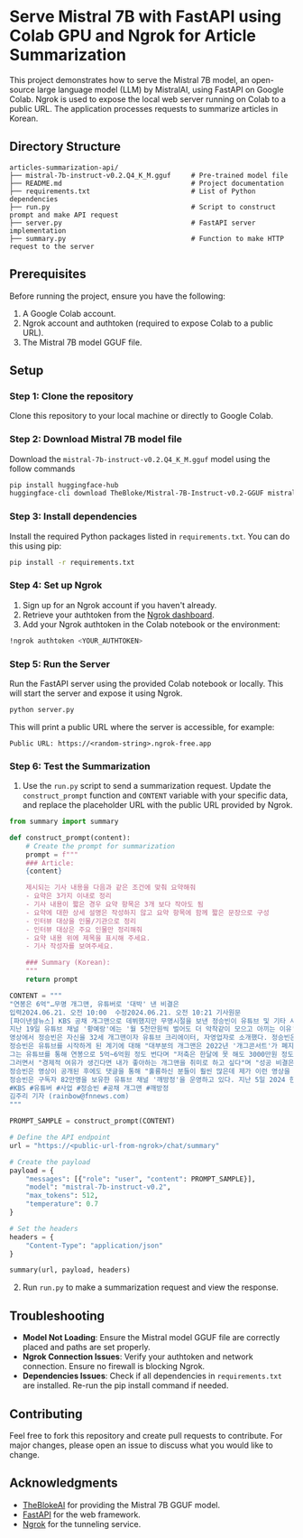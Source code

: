 # Serve Mistral 7B with FastAPI using Colab GPU and Ngrok for Article Summarization

This project demonstrates how to serve the Mistral 7B model, an open-source large language model (LLM) by MistralAI, using FastAPI on Google Colab. Ngrok is used to expose the local web server running on Colab to a public URL. The application processes requests to summarize articles in Korean.

## Directory Structure

```plaintext
articles-summarization-api/
├── mistral-7b-instruct-v0.2.Q4_K_M.gguf     # Pre-trained model file
├── README.md                                # Project documentation
├── requirements.txt                         # List of Python dependencies
├── run.py                                   # Script to construct prompt and make API request
├── server.py                                # FastAPI server implementation
├── summary.py                               # Function to make HTTP request to the server
```

## Prerequisites

Before running the project, ensure you have the following:

1. A Google Colab account.
2. Ngrok account and authtoken (required to expose Colab to a public URL).
3. The Mistral 7B model GGUF file.

## Setup

### Step 1: Clone the repository

Clone this repository to your local machine or directly to Google Colab.

### Step 2: Download Mistral 7B model file

Download the `mistral-7b-instruct-v0.2.Q4_K_M.gguf` model using the follow commands

```bash
pip install huggingface-hub
huggingface-cli download TheBloke/Mistral-7B-Instruct-v0.2-GGUF mistral-7b-instruct-v0.2.Q4_K_M.gguf --local-dir . --local-dir-use-symlinks False
```

### Step 3: Install dependencies

Install the required Python packages listed in `requirements.txt`. You can do this using pip:

```bash
pip install -r requirements.txt
```

### Step 4: Set up Ngrok

1. Sign up for an Ngrok account if you haven't already.
2. Retrieve your authtoken from the [Ngrok dashboard](https://dashboard.ngrok.com/get-started/your-authtoken "Ngrok dashboard").
3. Add your Ngrok authtoken in the Colab notebook or the environment:

```bash
!ngrok authtoken <YOUR_AUTHTOKEN>
```

### Step 5: Run the Server

Run the FastAPI server using the provided Colab notebook or locally. This will start the server and expose it using Ngrok.

```bash
python server.py
```

This will print a public URL where the server is accessible, for example:

```plaintext
Public URL: https://<random-string>.ngrok-free.app
```

### Step 6: Test the Summarization

1. Use the `run.py` script to send a summarization request. Update the `construct_prompt` function and `CONTENT` variable with your specific data, and replace the placeholder URL with the public URL provided by Ngrok.

```python
from summary import summary

def construct_prompt(content):
    # Create the prompt for summarization
    prompt = f"""
    ### Article:
    {content}

    제시되는 기사 내용을 다음과 같은 조건에 맞춰 요약해줘
    - 요약은 3가지 이내로 정리
    - 기사 내용이 짧은 경우 요약 항목은 3개 보다 작아도 됨
    - 요약에 대한 상세 설명은 작성하지 않고 요약 항목에 함께 짧은 문장으로 구성
    - 인터뷰 대상을 인물/기관으로 정리
    - 인터뷰 대상은 주요 인물만 정리해줘
    - 요약 내용 위에 제목을 표시해 주세요.
    - 기사 작성자를 보여주세요.

    ### Summary (Korean):
    """
    return prompt

CONTENT = """
"연봉은 6억"…무명 개그맨, 유튜버로 '대박' 낸 비결은
입력2024.06.21. 오전 10:00  수정2024.06.21. 오전 10:21 기사원문
[파이낸셜뉴스] KBS 공채 개그맨으로 데뷔했지만 무명시절을 보낸 정승빈이 유튜브 및 기타 사업으로 연봉이 5억~6억원에 달한다고 근황을 전했다.
지난 19일 유튜브 채널 '황예랑'에는 '월 5천만원씩 벌어도 더 악착같이 모으고 아끼는 이유'라는 제목의 영상이 게재됐다.
영상에서 정승빈은 자신을 32세 개그맨이자 유튜브 크리에이터, 자영업자로 소개했다. 정승빈은 구독자 82만명을 보유한 유튜브 채널 '깨방정'을 운영 중이다.
정승빈은 유튜브를 시작하게 된 계기에 대해 "대부분의 개그맨은 2022년 '개그콘서트'가 폐지된 이후 유튜브를 시작했다. 나는 그 이전인 2018년 다른 무명 개그맨 친구를 따라서 유튜브를 하게 됐다"고 말했다.
그는 유튜브를 통해 연봉으로 5억~6억원 정도 번다며 "저축은 한달에 못 해도 3000만원 정도는 한다. 생활비 300만~400만원 정도 빼고 무조건 저축한다"고 밝혔다. 생활비를 주로 지출하는 영역은 배달 음식과 운동이라고 부연했다
그러면서 "경제적 여유가 생긴다면 내가 좋아하는 개그맨을 취미로 하고 싶다"며 "성공 비결은 항상 위기의식을 갖는 것"이라고 덧붙였다.
정승빈은 영상이 공개된 후에도 댓글을 통해 "훌륭하신 분들이 훨씬 많은데 제가 이런 영상을 찍어도 되나 많이 민망하긴 하다. 다들 많이 버시고 돈도 지키시고 건강도 지키시길 바란다"고 겸손한 모습을 보였다.
정승빈은 구독자 82만명을 보유한 유튜브 채널 '깨방정'을 운영하고 있다. 지난 5일 2024 한류 인플루언서 대상 어워즈에서 크리에이터 대상을 받았다. 2020년엔 유튜브 코리아 올해의 핫 채널 코미디 부문 탑(Top)2에 올랐다.
#KBS #유튜버 #사업 #정승빈 #공채 개그맨 #깨방정
김주리 기자 (rainbow@fnnews.com)
"""

PROMPT_SAMPLE = construct_prompt(CONTENT)

# Define the API endpoint
url = "https://<public-url-from-ngrok>/chat/summary"

# Create the payload
payload = {
    "messages": [{"role": "user", "content": PROMPT_SAMPLE}],
    "model": "mistral-7b-instruct-v0.2",
    "max_tokens": 512,
    "temperature": 0.7
}

# Set the headers
headers = {
    "Content-Type": "application/json"
}

summary(url, payload, headers)
```

2. Run `run.py` to make a summarization request and view the response.

## Troubleshooting

- **Model Not Loading**: Ensure the Mistral model GGUF file are correctly placed and paths are set properly.
- **Ngrok Connection Issues**: Verify your authtoken and network connection. Ensure no firewall is blocking Ngrok.
- **Dependencies Issues**: Check if all dependencies in `requirements.txt` are installed. Re-run the pip install command if needed.

## Contributing

Feel free to fork this repository and create pull requests to contribute. For major changes, please open an issue to discuss what you would like to change.

## Acknowledgments

- [TheBlokeAI](https://huggingface.co/TheBloke/Mistral-7B-Instruct-v0.2-GGUF) for providing the Mistral 7B GGUF model.
- [FastAPI](https://fastapi.tiangolo.com/) for the web framework.
- [Ngrok](https://ngrok.com/) for the tunneling service.
